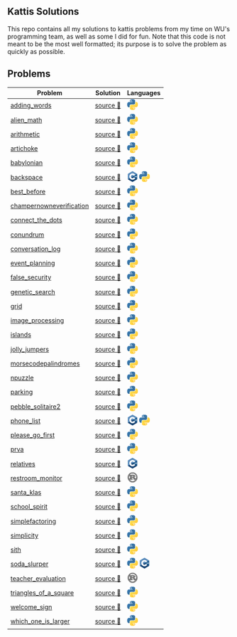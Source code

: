 Kattis Solutions
----------------

This repo contains all my solutions to kattis problems
from my time on WU's programming team, as well as some
I did for fun. Note that this code is not meant to be
the most well formatted; its purpose is to solve the
problem as quickly as possible.

Problems
--------

|                                        Problem                                        |                    Solution                     | Languages |
|---------------------------------------------------------------------------------------|-------------------------------------------------|-----------
| [adding_words](https://open.kattis.com/problems/addingwords)                          | [source 🔗](solutions/adding_words)             |  [![py](images/python.png)]() |
| [alien_math](https://open.kattis.com/problems/alienmath)                              | [source 🔗](solutions/alien_math)               |  [![py](images/python.png)]() |
| [arithmetic](https://open.kattis.com/problems/arithmetic)                             | [source 🔗](solutions/arithmetic)               |  [![py](images/python.png)]() |
| [artichoke](https://open.kattis.com/problems/artichoke)                               | [source 🔗](solutions/artichoke)                |  [![py](images/python.png)]() |
| [babylonian](https://open.kattis.com/problems/babylonian)                             | [source 🔗](solutions/babylonian)               |  [![py](images/python.png)]() |
| [backspace](https://open.kattis.com/problems/backspace)                               | [source 🔗](solutions/backspace)                |  [![cpp](images/cpp.png)]() [![py](images/python.png)]() |
| [best_before](https://open.kattis.com/problems/bestbefore)                            | [source 🔗](solutions/best_before)              |  [![py](images/python.png)]() |
| [champernowneverification](https://open.kattis.com/problems/champernowneverification) | [source 🔗](solutions/champernowneverification) |  [![py](images/python.png)]() |
| [connect_the_dots](https://open.kattis.com/problems/connectthedots)                   | [source 🔗](solutions/connect_the_dots)         |  [![py](images/python.png)]() |
| [conundrum](https://open.kattis.com/problems/conundrum)                               | [source 🔗](solutions/conundrum)                |  [![py](images/python.png)]() |
| [conversation_log](https://open.kattis.com/problems/conversationlog)                  | [source 🔗](solutions/conversation_log)         |  [![py](images/python.png)]() |
| [event_planning](https://open.kattis.com/problems/eventplanning)                      | [source 🔗](solutions/event_planning)           |  [![py](images/python.png)]() |
| [false_security](https://open.kattis.com/problems/falsesecurity)                      | [source 🔗](solutions/false_security)           |  [![py](images/python.png)]() |
| [genetic_search](https://open.kattis.com/problems/geneticsearch)                      | [source 🔗](solutions/genetic_search)           |  [![py](images/python.png)]() |
| [grid](https://open.kattis.com/problems/grid)                                         | [source 🔗](solutions/grid)                     |  [![py](images/python.png)]() |
| [image_processing](https://open.kattis.com/problems/imageprocessing)                  | [source 🔗](solutions/image_processing)         |  [![py](images/python.png)]() |
| [islands](https://open.kattis.com/problems/islands)                                   | [source 🔗](solutions/islands)                  |  [![py](images/python.png)]() |
| [jolly_jumpers](https://open.kattis.com/problems/jollyjumpers)                        | [source 🔗](solutions/jolly_jumpers)            |  [![py](images/python.png)]() |
| [morsecodepalindromes](https://open.kattis.com/problems/morsecodepalindromes)         | [source 🔗](solutions/morsecodepalindromes)     |  [![py](images/python.png)]() |
| [npuzzle](https://open.kattis.com/problems/npuzzle)                                   | [source 🔗](solutions/npuzzle)                  |  [![py](images/python.png)]() |
| [parking](https://open.kattis.com/problems/parking)                                   | [source 🔗](solutions/parking)                  |  [![py](images/python.png)]() |
| [pebble_solitaire2](https://open.kattis.com/problems/pebblesolitaire2)                | [source 🔗](solutions/pebble_solitaire2)        |  [![py](images/python.png)]() |
| [phone_list](https://open.kattis.com/problems/phonelist)                              | [source 🔗](solutions/phone_list)               |  [![cpp](images/cpp.png)]() [![py](images/python.png)]() |
| [please_go_first](https://open.kattis.com/problems/pleasegofirst)                     | [source 🔗](solutions/please_go_first)          |  [![py](images/python.png)]() |
| [prva](https://open.kattis.com/problems/prva)                                         | [source 🔗](solutions/prva)                     |  [![py](images/python.png)]() |
| [relatives](https://open.kattis.com/problems/relatives)                               | [source 🔗](solutions/relatives)                |  [![cpp](images/cpp.png)]() |
| [restroom_monitor](https://open.kattis.com/problems/restroommonitor)                  | [source 🔗](solutions/restroom_monitor)         |  [![rs](images/rust.png)]() |
| [santa_klas](https://open.kattis.com/problems/santaklas)                              | [source 🔗](solutions/santa_klas)               |  [![py](images/python.png)]() |
| [school_spirit](https://open.kattis.com/problems/schoolspirit)                        | [source 🔗](solutions/school_spirit)            |  [![py](images/python.png)]() |
| [simplefactoring](https://open.kattis.com/problems/simplefactoring)                   | [source 🔗](solutions/simplefactoring)          |  [![py](images/python.png)]() |
| [simplicity](https://open.kattis.com/problems/simplicity)                             | [source 🔗](solutions/simplicity)               |  [![py](images/python.png)]() |
| [sith](https://open.kattis.com/problems/sith)                                         | [source 🔗](solutions/sith)                     |  [![py](images/python.png)]() |
| [soda_slurper](https://open.kattis.com/problems/sodaslurper)                          | [source 🔗](solutions/soda_slurper)             |  [![py](images/python.png)]() [![cpp](images/cpp.png)]() |
| [teacher_evaluation](https://open.kattis.com/problems/teacherevaluation)              | [source 🔗](solutions/teacher_evaluation)       |  [![rs](images/rust.png)]() |
| [triangles_of_a_square](https://open.kattis.com/problems/trianglesofasquare)          | [source 🔗](solutions/triangles_of_a_square)    |  [![py](images/python.png)]() |
| [welcome_sign](https://open.kattis.com/problems/welcomesign)                          | [source 🔗](solutions/welcome_sign)             |  [![py](images/python.png)]() |
| [which_one_is_larger](https://open.kattis.com/problems/whichoneislarger)              | [source 🔗](solutions/which_one_is_larger)      |  [![py](images/python.png)]() |